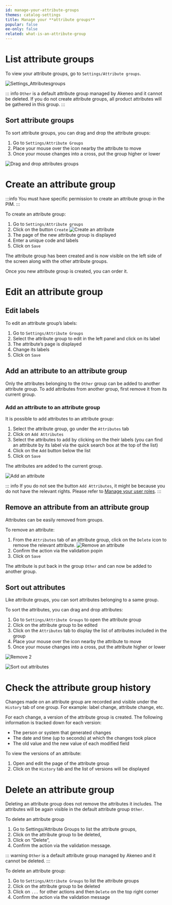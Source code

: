 ```yaml
---
id: manage-your-attribute-groups
themes: catalog-settings
title: Manage your **attribute groups**
popular: false
ee-only: false
related: what-is-an-attribute-group
---
```


# List attribute groups

To view your attribute groups, go to `Settings/Attribute groups`.

![Settings_Attributesgroups](../img/Settings_Attributesgroups.png)

::: info
`Other` is a default attribute group managed by Akeneo and it cannot be deleted. If you do not create attribute groups, all product attributes will be gathered in this group.
:::

## Sort attribute groups

To sort attribute groups, you can drag and drop the attribute groups:
1.  Go to `Settings/Attribute Groups`
1.  Place your mouse over the icon nearby the attribute to move
1.  Once your mouse changes into a cross, put the group higher or lower

![Drag and drop attributes groups](../img/Settings_AttributesGroupsDraganddrop.gif)

# Create an attribute group

:::info
You must have specific permission to create an attribute group in the PIM.
:::

To create an attribute group:

1.  Go to `Settings/Attribute groups`
1.  Click on the button `Create`
![Create an attribute](../img/Settings_AttributesgroupsCreate.png)
1.  The page of the new attribute group is displayed
1.  Enter a unique code and labels
1.  Click on `Save`

The attribute group has been created and is now visible on the left side of the screen along with the other attribute groups.

Once you new attribute group is created, you can order it.

# Edit an attribute group

## Edit labels

To edit an attribute group’s labels:
1.  Go to `Settings/Attribute Groups`
1.  Select the attribute group to edit in the left panel and click on its label
1.  The attribute’s page is displayed
1.  Change its labels
1.  Click on `Save`

## Add an attribute to an attribute group

Only the attributes belonging to the `Other` group can be added to another attribute group. To add attributes from another group, first remove it from its current group.


### Add an attribute to an attribute group

It is possible to add attributes to an attribute group:
1.  Select the attribute group, go under the `Attributes` tab
1.  Click on `Add Attributes`
1.  Select the attributes to add by clicking on the their labels (you can find an attribute by its label via the quick search box at the top of the list)
1.  Click on the `Add` button below the list
1.  Click on `Save`

The attributes are added to the current group.

![Add an attribute](../img/Settings_AttributesGroupsAddAttributes2.gif)

::: info
If you do not see the button `Add Attributes`, it might be because you do not have the relevant rights. Please refer to [Manage your user roles](/articles/build-your-user-roles.html).
:::

## Remove an attribute from an attribute group

Attributes can be easily removed from groups.

To remove an attribute:

1.  From the `Attributes` tab of an attribute group, click on the `Delete` icon to remove the relevant attribute.
![Remove an attribute](../img/Settings_AttributesGroupsAddAttributesDelete.png)
1.  Confirm the action via the validation popin
1.  Click on `Save`

The attribute is put back in the group `Other` and can now be added to another group.

## Sort out attributes

Like attribute groups, you can sort attributes belonging to a same group.

To sort the attributes, you can drag and drop attributes:
1.  Go to `Settings/Attribute Groups` to open the attribute group
1.  Click on the attribute group to be edited
1.  Click on the `Attributes` tab to display the list of attributes included in the group
1.  Place your mouse over the icon nearby the attribute to move
1.  Once your mouse changes into a cross, put the attribute higher or lower

![Remove 2](../img/Settings_AttributesGroupsAddAttributesDraganddrop.png)

![Sort out attributes](../img/Settings_AttributesGroupsAddAttributesDraganddrop.png)

# Check the attribute group history

Changes made on an attribute group are recorded and visible under the `History` tab of one group. For example: label change, attribute change, etc.

For each change, a version of the attribute group is created. The following information is tracked down for each version:
*   The person or system that generated changes
*   The date and time (up to seconds) at which the changes took place
*   The old value and the new value of each modified field

To view the versions of an attribute:
1.  Open and edit the page of the attribute group
1.  Click on the `History` tab and the list of versions will be displayed

# Delete an attribute group

Deleting an attribute group does not remove the attributes it includes. The attributes will be again visible in the default attribute group `Other`.

To delete an attribute group
1.  Go to Settings/Attribute Groups to list the attribute groups,
1.  Click on the attribute group to be deleted,
1.  Click on “Delete”,
1.  Confirm the action via the validation message.

::: warning
`Other` is a default attribute group managed by Akeneo and it cannot be deleted.
:::

To delete an attribute group:
1.  Go to `Settings/Attribute Groups` to list the attribute groups
1.  Click on the attribute group to be deleted
1.  Click on `...` for other actions and then `Delete` on the top right corner
1.  Confirm the action via the validation message
